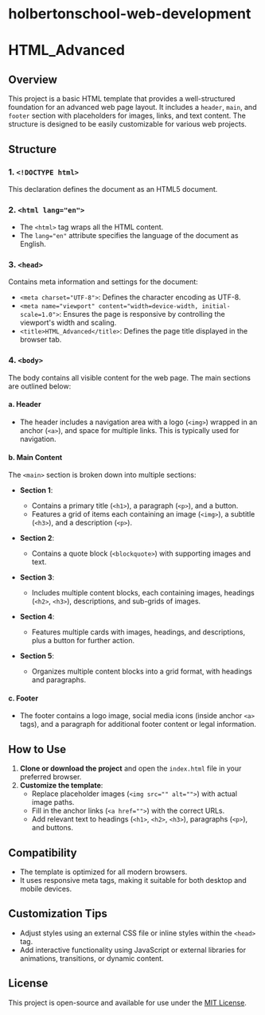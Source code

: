 # holbertonschool-web-development
# HTML_Advanced

## Overview

This project is a basic HTML template that provides a well-structured foundation for an advanced web page layout. It includes a `header`, `main`, and `footer` section with placeholders for images, links, and text content. The structure is designed to be easily customizable for various web projects.

## Structure

### 1. `<!DOCTYPE html>`
This declaration defines the document as an HTML5 document.

### 2. `<html lang="en">`
- The `<html>` tag wraps all the HTML content.
- The `lang="en"` attribute specifies the language of the document as English.

### 3. `<head>`
Contains meta information and settings for the document:
- `<meta charset="UTF-8">`: Defines the character encoding as UTF-8.
- `<meta name="viewport" content="width=device-width, initial-scale=1.0">`: Ensures the page is responsive by controlling the viewport's width and scaling.
- `<title>HTML_Advanced</title>`: Defines the page title displayed in the browser tab.

### 4. `<body>`
The body contains all visible content for the web page. The main sections are outlined below:

#### a. **Header**
- The header includes a navigation area with a logo (`<img>`) wrapped in an anchor (`<a>`), and space for multiple links. This is typically used for navigation.

#### b. **Main Content**
The `<main>` section is broken down into multiple sections:
- **Section 1**: 
  - Contains a primary title (`<h1>`), a paragraph (`<p>`), and a button.
  - Features a grid of items each containing an image (`<img>`), a subtitle (`<h3>`), and a description (`<p>`).
  
- **Section 2**: 
  - Contains a quote block (`<blockquote>`) with supporting images and text.

- **Section 3**: 
  - Includes multiple content blocks, each containing images, headings (`<h2>`, `<h3>`), descriptions, and sub-grids of images.
  
- **Section 4**: 
  - Features multiple cards with images, headings, and descriptions, plus a button for further action.

- **Section 5**: 
  - Organizes multiple content blocks into a grid format, with headings and paragraphs.

#### c. **Footer**
- The footer contains a logo image, social media icons (inside anchor `<a>` tags), and a paragraph for additional footer content or legal information.

## How to Use

1. **Clone or download the project** and open the `index.html` file in your preferred browser.
2. **Customize the template**:
   - Replace placeholder images (`<img src="" alt="">`) with actual image paths.
   - Fill in the anchor links (`<a href="">`) with the correct URLs.
   - Add relevant text to headings (`<h1>`, `<h2>`, `<h3>`), paragraphs (`<p>`), and buttons.

## Compatibility
- The template is optimized for all modern browsers.
- It uses responsive meta tags, making it suitable for both desktop and mobile devices.

## Customization Tips
- Adjust styles using an external CSS file or inline styles within the `<head>` tag.
- Add interactive functionality using JavaScript or external libraries for animations, transitions, or dynamic content.

## License
This project is open-source and available for use under the [MIT License](https://opensource.org/licenses/MIT).

